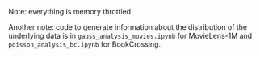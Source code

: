 Note: everything is memory throttled.

Another note: code to generate information about the distribution of the underlying data is in `gauss_analysis_movies.ipynb` for MovieLens-1M and `poisson_analysis_bc.ipynb` for BookCrossing.
